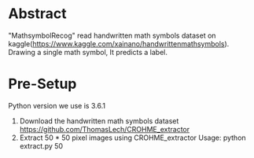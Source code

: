 # Abstract

"MathsymbolRecog" read handwritten math symbols dataset on kaggle(https://www.kaggle.com/xainano/handwrittenmathsymbols). Drawing a single math symbol, It predicts a label.

# Pre-Setup
Python version we use is 3.6.1
1. Download the handwritten math symbols dataset
   https://github.com/ThomasLech/CROHME_extractor
2. Extract 50 * 50 pixel images using CROHME_extractor
   Usage: python extract.py 50
    
<Script Desc.>
1. math_mnist_save_after_trainig.py
    - trainning app.
    
..........scheduled to add contents.....
